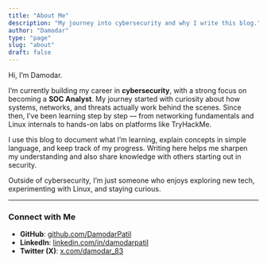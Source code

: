 ```yaml
---
title: "About Me"
description: "My journey into cybersecurity and why I write this blog."
author: "Damodar"
type: "page"
slug: "about"
draft: false
---
```


Hi, I’m Damodar.  

I’m currently building my career in **cybersecurity**, with a strong focus on becoming a **SOC Analyst**. My journey started with curiosity about how systems, networks, and threats actually work behind the scenes. Since then, I’ve been learning step by step — from networking fundamentals and Linux internals to hands-on labs on platforms like TryHackMe.  

I use this blog to document what I’m learning, explain concepts in simple language, and keep track of my progress. Writing here helps me sharpen my understanding and also share knowledge with others starting out in security.  

Outside of cybersecurity, I’m just someone who enjoys exploring new tech, experimenting with Linux, and staying curious.  

---

### Connect with Me
- **GitHub**: [github.com/DamodarPatil](https://github.com/DamodarPatil)  
- **LinkedIn**: [linkedin.com/in/damodarpatil](https://linkedin.com/in/damodarpatil)  
- **Twitter (X)**: [x.com/damodar_83](https://x.com/damodar_83)  

